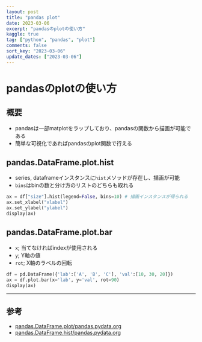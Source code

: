 ```yaml
---
layout: post
title: "pandas plot" 
date: 2023-03-06
excerpt: "pandasのplotの使い方"
kaggle: true
tag: ["python", "pandas", "plot"]
comments: false
sort_key: "2023-03-06"
update_dates: ["2023-03-06"]
---
```


# pandasのplotの使い方

## 概要
 - pandasは一部matplotをラップしており、pandasの関数から描画が可能である
 - 簡単な可視化であればpandasのplot関数で行える

## pandas.DataFrame.plot.hist
 - series, dataframeインスタンスに`hist`メソッドが存在し、描画が可能
 - `bins`はbinの数と分け方のリストのどちらも取れる

```python
ax = df["size"].hist(legend=False, bins=10) # 描画インスタンスが得られる
ax.set_xlabel("xlabel")
ax.set_ylabel("ylabel")
display(ax)
```

## pandas.DataFrame.plot.bar
 - `x`; 当てなければindexが使用される
 - `y`; Y軸の値
 - `rot`; X軸のラベルの回転

```python
df = pd.DataFrame({'lab':['A', 'B', 'C'], 'val':[10, 30, 20]})
ax = df.plot.bar(x='lab', y='val', rot=90)
display(ax)
```

---

## 参考
 - [pandas.DataFrame.plot/pandas.pydata.org](https://pandas.pydata.org/docs/reference/api/pandas.DataFrame.plot.html)
 - [pandas.DataFrame.hist/pandas.pydata.org](https://pandas.pydata.org/docs/reference/api/pandas.DataFrame.hist.html)
